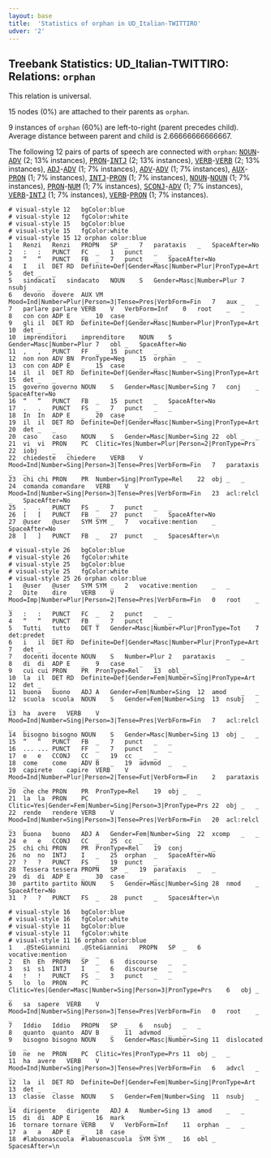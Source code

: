 ```yaml
---
layout: base
title:  'Statistics of orphan in UD_Italian-TWITTIRO'
udver: '2'
---
```


## Treebank Statistics: UD_Italian-TWITTIRO: Relations: `orphan`

This relation is universal.

15 nodes (0%) are attached to their parents as `orphan`.

9 instances of `orphan` (60%) are left-to-right (parent precedes child).
Average distance between parent and child is 2.66666666666667.

The following 12 pairs of parts of speech are connected with `orphan`: <tt><a href="it_twittiro-pos-NOUN.html">NOUN</a></tt>-<tt><a href="it_twittiro-pos-ADV.html">ADV</a></tt> (2; 13% instances), <tt><a href="it_twittiro-pos-PRON.html">PRON</a></tt>-<tt><a href="it_twittiro-pos-INTJ.html">INTJ</a></tt> (2; 13% instances), <tt><a href="it_twittiro-pos-VERB.html">VERB</a></tt>-<tt><a href="it_twittiro-pos-VERB.html">VERB</a></tt> (2; 13% instances), <tt><a href="it_twittiro-pos-ADJ.html">ADJ</a></tt>-<tt><a href="it_twittiro-pos-ADV.html">ADV</a></tt> (1; 7% instances), <tt><a href="it_twittiro-pos-ADV.html">ADV</a></tt>-<tt><a href="it_twittiro-pos-ADV.html">ADV</a></tt> (1; 7% instances), <tt><a href="it_twittiro-pos-AUX.html">AUX</a></tt>-<tt><a href="it_twittiro-pos-PRON.html">PRON</a></tt> (1; 7% instances), <tt><a href="it_twittiro-pos-INTJ.html">INTJ</a></tt>-<tt><a href="it_twittiro-pos-PRON.html">PRON</a></tt> (1; 7% instances), <tt><a href="it_twittiro-pos-NOUN.html">NOUN</a></tt>-<tt><a href="it_twittiro-pos-NOUN.html">NOUN</a></tt> (1; 7% instances), <tt><a href="it_twittiro-pos-PRON.html">PRON</a></tt>-<tt><a href="it_twittiro-pos-NUM.html">NUM</a></tt> (1; 7% instances), <tt><a href="it_twittiro-pos-SCONJ.html">SCONJ</a></tt>-<tt><a href="it_twittiro-pos-ADV.html">ADV</a></tt> (1; 7% instances), <tt><a href="it_twittiro-pos-VERB.html">VERB</a></tt>-<tt><a href="it_twittiro-pos-INTJ.html">INTJ</a></tt> (1; 7% instances), <tt><a href="it_twittiro-pos-VERB.html">VERB</a></tt>-<tt><a href="it_twittiro-pos-PRON.html">PRON</a></tt> (1; 7% instances).


~~~ conllu
# visual-style 12	bgColor:blue
# visual-style 12	fgColor:white
# visual-style 15	bgColor:blue
# visual-style 15	fgColor:white
# visual-style 15 12 orphan	color:blue
1	Renzi	Renzi	PROPN	SP	_	7	parataxis	_	SpaceAfter=No
2	:	:	PUNCT	FC	_	1	punct	_	_
3	“	“	PUNCT	FB	_	7	punct	_	SpaceAfter=No
4	I	il	DET	RD	Definite=Def|Gender=Masc|Number=Plur|PronType=Art	5	det	_	_
5	sindacati	sindacato	NOUN	S	Gender=Masc|Number=Plur	7	nsubj	_	_
6	devono	dovere	AUX	VM	Mood=Ind|Number=Plur|Person=3|Tense=Pres|VerbForm=Fin	7	aux	_	_
7	parlare	parlare	VERB	V	VerbForm=Inf	0	root	_	_
8	con	con	ADP	E	_	10	case	_	_
9	gli	il	DET	RD	Definite=Def|Gender=Masc|Number=Plur|PronType=Art	10	det	_	_
10	imprenditori	imprenditore	NOUN	S	Gender=Masc|Number=Plur	7	obl	_	SpaceAfter=No
11	,	,	PUNCT	FF	_	15	punct	_	_
12	non	non	ADV	BN	PronType=Neg	15	orphan	_	_
13	con	con	ADP	E	_	15	case	_	_
14	il	il	DET	RD	Definite=Def|Gender=Masc|Number=Sing|PronType=Art	15	det	_	_
15	governo	governo	NOUN	S	Gender=Masc|Number=Sing	7	conj	_	SpaceAfter=No
16	“	“	PUNCT	FB	_	15	punct	_	SpaceAfter=No
17	.	.	PUNCT	FS	_	7	punct	_	_
18	In	In	ADP	E	_	20	case	_	_
19	il	il	DET	RD	Definite=Def|Gender=Masc|Number=Sing|PronType=Art	20	det	_	_
20	caso	caso	NOUN	S	Gender=Masc|Number=Sing	22	obl	_	_
21	vi	vi	PRON	PC	Clitic=Yes|Number=Plur|Person=2|PronType=Prs	22	iobj	_	_
22	chiedeste	chiedere	VERB	V	Mood=Ind|Number=Sing|Person=3|Tense=Pres|VerbForm=Fin	7	parataxis	_	_
23	chi	chi	PRON	PR	Number=Sing|PronType=Rel	22	obj	_	_
24	comanda	comandare	VERB	V	Mood=Ind|Number=Sing|Person=3|Tense=Pres|VerbForm=Fin	23	acl:relcl	_	SpaceAfter=No
25	.	.	PUNCT	FS	_	7	punct	_	_
26	[	[	PUNCT	FB	_	27	punct	_	SpaceAfter=No
27	@user	@user	SYM	SYM	_	7	vocative:mention	_	SpaceAfter=No
28	]	]	PUNCT	FB	_	27	punct	_	SpacesAfter=\n

~~~


~~~ conllu
# visual-style 26	bgColor:blue
# visual-style 26	fgColor:white
# visual-style 25	bgColor:blue
# visual-style 25	fgColor:white
# visual-style 25 26 orphan	color:blue
1	@user	@user	SYM	SYM	_	2	vocative:mention	_	_
2	Dite	dire	VERB	V	Mood=Imp|Number=Plur|Person=2|Tense=Pres|VerbForm=Fin	0	root	_	_
3	:	:	PUNCT	FC	_	2	punct	_	_
4	“	“	PUNCT	FB	_	7	punct	_	_
5	Tutti	tutto	DET	T	Gender=Masc|Number=Plur|PronType=Tot	7	det:predet	_	_
6	i	il	DET	RD	Definite=Def|Gender=Masc|Number=Plur|PronType=Art	7	det	_	_
7	docenti	docente	NOUN	S	Number=Plur	2	parataxis	_	_
8	di	di	ADP	E	_	9	case	_	_
9	cui	cui	PRON	PR	PronType=Rel	13	obl	_	_
10	la	il	DET	RD	Definite=Def|Gender=Fem|Number=Sing|PronType=Art	12	det	_	_
11	buona	buono	ADJ	A	Gender=Fem|Number=Sing	12	amod	_	_
12	scuola	scuola	NOUN	S	Gender=Fem|Number=Sing	13	nsubj	_	_
13	ha	avere	VERB	V	Mood=Ind|Number=Sing|Person=3|Tense=Pres|VerbForm=Fin	7	acl:relcl	_	_
14	bisogno	bisogno	NOUN	S	Gender=Masc|Number=Sing	13	obj	_	_
15	“	“	PUNCT	FB	_	7	punct	_	_
16	...	...	PUNCT	FF	_	7	punct	_	_
17	e	e	CCONJ	CC	_	19	cc	_	_
18	come	come	ADV	B	_	19	advmod	_	_
19	capirete	capire	VERB	V	Mood=Ind|Number=Plur|Person=2|Tense=Fut|VerbForm=Fin	2	parataxis	_	_
20	che	che	PRON	PR	PronType=Rel	19	obj	_	_
21	la	la	PRON	PC	Clitic=Yes|Gender=Fem|Number=Sing|Person=3|PronType=Prs	22	obj	_	_
22	rende	rendere	VERB	V	Mood=Ind|Number=Sing|Person=3|Tense=Pres|VerbForm=Fin	20	acl:relcl	_	_
23	buona	buono	ADJ	A	Gender=Fem|Number=Sing	22	xcomp	_	_
24	e	e	CCONJ	CC	_	25	cc	_	_
25	chi	chi	PRON	PR	PronType=Rel	19	conj	_	_
26	no	no	INTJ	I	_	25	orphan	_	SpaceAfter=No
27	?	?	PUNCT	FS	_	19	punct	_	_
28	Tessera	tessera	PROPN	SP	_	19	parataxis	_	_
29	di	di	ADP	E	_	30	case	_	_
30	partito	partito	NOUN	S	Gender=Masc|Number=Sing	28	nmod	_	SpaceAfter=No
31	?	?	PUNCT	FS	_	28	punct	_	SpacesAfter=\n

~~~


~~~ conllu
# visual-style 16	bgColor:blue
# visual-style 16	fgColor:white
# visual-style 11	bgColor:blue
# visual-style 11	fgColor:white
# visual-style 11 16 orphan	color:blue
1	.@SteGiannini	.@SteGiannini	PROPN	SP	_	6	vocative:mention	_	_
2	Eh	Eh	PROPN	SP	_	6	discourse	_	_
3	sì	sì	INTJ	I	_	6	discourse	_	_
4	!	!	PUNCT	FS	_	3	punct	_	_
5	lo	lo	PRON	PC	Clitic=Yes|Gender=Masc|Number=Sing|Person=3|PronType=Prs	6	obj	_	_
6	sa	sapere	VERB	V	Mood=Ind|Number=Sing|Person=3|Tense=Pres|VerbForm=Fin	0	root	_	_
7	Iddio	Iddio	PROPN	SP	_	6	nsubj	_	_
8	quanto	quanto	ADV	B	_	11	advmod	_	_
9	bisogno	bisogno	NOUN	S	Gender=Masc|Number=Sing	11	dislocated	_	_
10	ne	ne	PRON	PC	Clitic=Yes|PronType=Prs	11	obj	_	_
11	ha	avere	VERB	V	Mood=Ind|Number=Sing|Person=3|Tense=Pres|VerbForm=Fin	6	advcl	_	_
12	la	il	DET	RD	Definite=Def|Gender=Fem|Number=Sing|PronType=Art	13	det	_	_
13	classe	classe	NOUN	S	Gender=Fem|Number=Sing	11	nsubj	_	_
14	dirigente	dirigente	ADJ	A	Number=Sing	13	amod	_	_
15	di	di	ADP	E	_	16	mark	_	_
16	tornare	tornare	VERB	V	VerbForm=Inf	11	orphan	_	_
17	a	a	ADP	E	_	18	case	_	_
18	#labuonascuola	#labuonascuola	SYM	SYM	_	16	obl	_	SpacesAfter=\n

~~~


